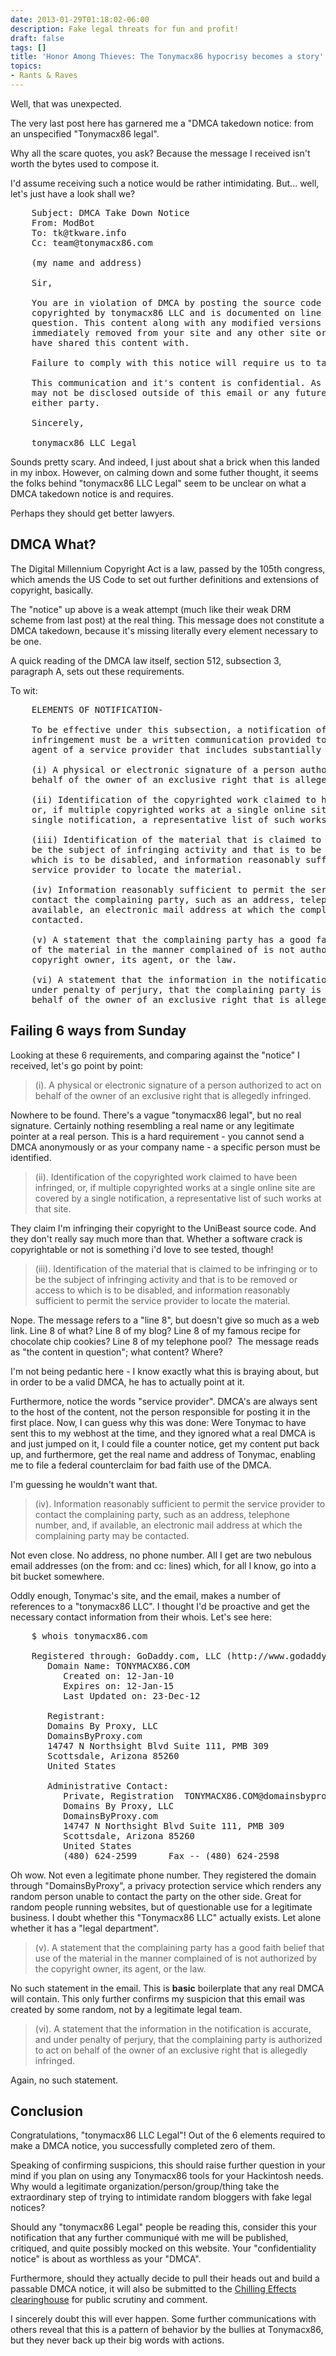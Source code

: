 ```yaml
---
date: 2013-01-29T01:18:02-06:00
description: Fake legal threats for fun and profit!
draft: false
tags: []
title: 'Honor Among Thieves: The Tonymacx86 hypocrisy becomes a story'
topics:
- Rants & Raves
---
```


Well, that was unexpected.

The very last post here has garnered me a "DMCA takedown notice: from an unspecified "Tonymacx86 legal".

Why all the scare quotes, you ask? Because the message I received isn't worth the bytes used to compose it.

I'd assume receiving such a notice would be rather intimidating. But... well, let's just have a look shall we?

<pre>
    Subject: DMCA Take Down Notice  
    From: ModBot  
    To: tk@tkware.info  
    Cc: team@tonymacx86.com  

    (my name and address)

    Sir,

    You are in violation of DMCA by posting the source code to UniBeast which is
    copyrighted by tonymacx86 LLC and is documented on line 8 in the content in
    question. This content along with any modified versions of UniBeast must be
    immediately removed from your site and any other site or server that you
    have shared this content with.

    Failure to comply with this notice will require us to take further action.

    This communication and it's content is confidential. As such, this content
    may not be disclosed outside of this email or any future communications by
    either party.

    Sincerely,

    tonymacx86 LLC Legal
</pre>

Sounds pretty scary. And indeed, I just about shat a brick when this landed in
my inbox. However, on calming down and some futher thought, it seems the folks
behind "tonymacx86 LLC Legal" seem to be unclear on what a DMCA takedown notice
is and requires.

Perhaps they should get better lawyers.


## DMCA What?

The Digital Millennium Copyright Act is a law, passed by the 105th congress, which amends the US Code to set out further definitions and extensions of copyright, basically.

The "notice" up above is a weak attempt (much like their weak DRM scheme from last post) at the real thing. This message does not constitute a DMCA takedown, because it's missing literally every element necessary to be one.

A quick reading of the DMCA law itself, section 512, subsection 3, paragraph A, sets out these requirements.

To wit:

<pre>
    ELEMENTS OF NOTIFICATION-

    To be effective under this subsection, a notification of claimed
    infringement must be a written communication provided to the designated
    agent of a service provider that includes substantially the following:

    (i) A physical or electronic signature of a person authorized to act on
    behalf of the owner of an exclusive right that is allegedly infringed.

    (ii) Identification of the copyrighted work claimed to have been infringed,
    or, if multiple copyrighted works at a single online site are covered by a
    single notification, a representative list of such works at that site.

    (iii) Identification of the material that is claimed to be infringing or to
    be the subject of infringing activity and that is to be removed or access to
    which is to be disabled, and information reasonably sufficient to permit the
    service provider to locate the material.

    (iv) Information reasonably sufficient to permit the service provider to
    contact the complaining party, such as an address, telephone number, and, if
    available, an electronic mail address at which the complaining party may be
    contacted.

    (v) A statement that the complaining party has a good faith belief that use
    of the material in the manner complained of is not authorized by the
    copyright owner, its agent, or the law.

    (vi) A statement that the information in the notification is accurate, and
    under penalty of perjury, that the complaining party is authorized to act on
    behalf of the owner of an exclusive right that is allegedly infringed.
</pre>

## Failing 6 ways from Sunday
Looking at these 6 requirements, and comparing against the "notice" I received, let's go point by point:

>(i). A physical or electronic signature of a person authorized to act on behalf of the owner of an exclusive right that is allegedly infringed.</strong>

Nowhere to be found. There's a vague "tonymacx86 legal", but no real signature. Certainly nothing resembling a real name or any legitimate pointer at a real person. This is a hard requirement - you cannot send a DMCA anonymously or as your company name - a specific person must be identified.

>(ii). Identification of the copyrighted work claimed to have been infringed, or, if multiple copyrighted works at a single online site are covered by a single notification, a representative list of such works at that site.</strong>

They claim I'm infringing their copyright to the UniBeast source code. And they don't really say much more than that. Whether a software crack is copyrightable or not is something i'd love to see tested, though!

>(iii). Identification of the material that is claimed to be infringing or to be the subject of infringing activity and that is to be removed or access to which is to be disabled, and information reasonably sufficient to permit the service provider to locate the material.

Nope. The message refers to a "line 8", but doesn't give so much as a web link. Line 8 of what? Line 8 of my blog? Line 8 of my famous recipe for chocolate chip cookies? Line 8 of my telephone pool?  The message reads as "the content in question"; what content? Where?

I'm not being pedantic here - I know exactly what this is braying about, but in order to be a valid DMCA, he has to actually point at it.

Furthermore, notice the words "service provider". DMCA's are always sent to the host of the content, not the person responsible for
posting it in the first place. Now, I can guess why this was done: Were Tonymac to have sent this to my webhost at the time, and they
ignored what a real DMCA is and just jumped on it, I could file a counter notice, get my content put back up, and furthermore, get the real
name and address of Tonymac, enabling me to file a federal counterclaim for bad faith use of the DMCA.

I'm guessing he wouldn't want that.

>(iv). Information reasonably sufficient to permit the service provider to contact the complaining party, such as an address, telephone number, and, if available, an electronic mail address at which the complaining party may be contacted.

Not even close. No address, no phone number. All I get are two nebulous email addresses (on the from: and cc: lines) which, for all I know, go into a bit bucket somewhere.

Oddly enough, Tonymac's site, and the email, makes a number of references to a "tonymacx86 LLC". I thought I'd be proactive and get the necessary contact information from their whois. Let's see here:

<pre>
    $ whois tonymacx86.com

    Registered through: GoDaddy.com, LLC (http://www.godaddy.com)
       Domain Name: TONYMACX86.COM
          Created on: 12-Jan-10
          Expires on: 12-Jan-15
          Last Updated on: 23-Dec-12

       Registrant:
       Domains By Proxy, LLC
       DomainsByProxy.com
       14747 N Northsight Blvd Suite 111, PMB 309
       Scottsdale, Arizona 85260
       United States

       Administrative Contact:
          Private, Registration  TONYMACX86.COM@domainsbyproxy.com
          Domains By Proxy, LLC
          DomainsByProxy.com
          14747 N Northsight Blvd Suite 111, PMB 309
          Scottsdale, Arizona 85260
          United States
          (480) 624-2599      Fax -- (480) 624-2598
</pre>

Oh wow. Not even a legitimate phone number. They registered the domain through "DomainsByProxy", a privacy protection service which renders any random person unable to contact the party on the other side. Great for random people running websites, but of questionable use for a legitimate business. I doubt whether this "Tonymacx86 LLC" actually exists. Let alone whether it has a "legal department".

>(v). A statement that the complaining party has a good faith belief that use of the material in the manner complained of is not authorized by the copyright owner, its agent, or the law.</strong>

No such statement in the email. This is **basic** boilerplate that any real DMCA will contain. This only further confirms my suspicion that this email was created by some random, not by a legitimate legal team.

>(vi). A statement that the information in the notification is accurate, and under penalty of perjury, that the complaining party is authorized to act on behalf of the owner of an exclusive right that is allegedly infringed.

Again, no such statement.

## Conclusion

Congratulations, "tonymacx86 LLC Legal"! Out of the 6 elements required to make a DMCA notice, you successfully completed zero of them.

Speaking of confirming suspicions, this should raise further question in your mind if you plan on using any Tonymacx86 tools for your Hackintosh needs. Why would a legitimate organization/person/group/thing take the extraordinary step of trying to intimidate random bloggers with fake legal notices?

Should any "tonymacx86 Legal" people be reading this, consider this your notification that any further communiqué with me will be published, critiqued, and quite possibly mocked on this website. Your "confidentiality notice" is about as worthless as your "DMCA".

Furthermore, should they actually decide to pull their heads out and build a passable DMCA notice, it will also be submitted to the <a href="http://www.chillingeffects.org/">Chilling Effects clearinghouse</a> for public scrutiny and comment.

I sincerely doubt this will ever happen. Some further communications with others reveal that this is a pattern of behavior by the bullies at Tonymacx86,
but they never back up their big words with actions.
